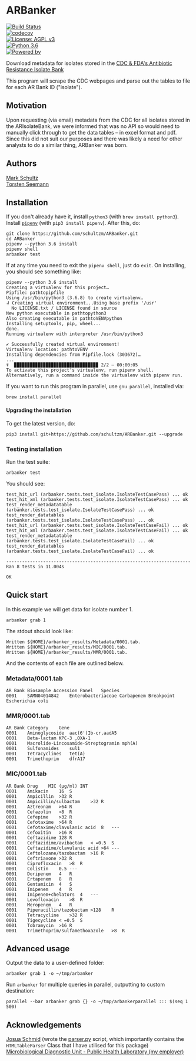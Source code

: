 # ARBanker


[![Build Status](https://travis-ci.com/schultzm/ARBanker.svg?branch=master)](https://travis-ci.com/schultzm/ARBanker)  
[![codecov](https://codecov.io/gh/schultzm/ARBanker/branch/master/graph/badge.svg)](https://codecov.io/gh/schultzm/ARBanker)  
[![License: AGPL v3](https://img.shields.io/badge/License-AGPL%20v3-blue.svg)](https://www.gnu.org/licenses/agpl-3.0)  
[![Python 3.6](https://img.shields.io/badge/python-3.6-blue.svg)](https://www.python.org/downloads/release/python-360/)  
[![Powered by](https://img.shields.io/badge/powered%20by-jekyl-blue.svg)](https://schultzm.github.io/ARBanker/)  


Download metadata for isolates stored in the 
[CDC & FDA's Antibiotic Resistance Isolate Bank](https://www.cdc.gov/drugresistance/resistance-bank/index.html)  

This program will scrape the CDC webpages and parse out the tables to file for each AR Bank ID ("isolate").  

## Motivation 

Upon requesting (via email) metadata from the CDC for all isolates stored in the ARIsolateBank, we were informed that was no API so would need to manually click through to get the data tables – in excel format and pdf.  Since this did not suit our purposes and there was likely a need for other analysts to do a similar thing, ARBanker was born.

## Authors

[Mark Schultz](https://github.com/schultzm)  
[Torsten Seemann](https://github.com/tseemann)  

## Installation

If you don't already have it, install `python3` (with `brew install python3`).  Install [`pipenv`](https://docs.pipenv.org/en/latest/) (with `pip3 install pipenv`).  After this, do:  

```
git clone https://github.com/schultzm/ARBanker.git
cd ARBanker
pipenv --python 3.6 install
pipenv shell
arbanker test
```

If at any time you need to exit the `pipenv shell`, just do `exit`.
On installing, you should see something like:

```
pipenv --python 3.6 install
Creating a virtualenv for this project…
Pipfile: pathtopipfile
Using /usr/bin/python3 (3.6.8) to create virtualenv…
⠼ Creating virtual environment...Using base prefix '/usr'
  No LICENSE.txt / LICENSE found in source
New python executable in pathtopython3
Also creating executable in pathtoVENVpython
Installing setuptools, pip, wheel...
done.
Running virtualenv with interpreter /usr/bin/python3

✔ Successfully created virtual environment! 
Virtualenv location: pathtoVENV
Installing dependencies from Pipfile.lock (303672)…
...
☤  ▉▉▉▉▉▉▉▉▉▉▉▉▉▉▉▉▉▉▉▉▉▉▉▉▉▉▉▉▉▉▉▉ 2/2 — 00:00:05
To activate this project's virtualenv, run pipenv shell.
Alternatively, run a command inside the virtualenv with pipenv run.
```

If you want to run this program in parallel, use `gnu parallel`, installed via:  

```
brew install parallel
```

#### Upgrading the installation  

To get the latest version, do:
```
pip3 install git+https://github.com/schultzm/ARBanker.git --upgrade
```

### Testing installation

Run the test suite:  
```
arbanker test
```

You should see:  

```
test_hit_url (arbanker.tests.test_isolate.IsolateTestCasePass) ... ok
test_hit_xml (arbanker.tests.test_isolate.IsolateTestCasePass) ... ok
test_render_metadatatable (arbanker.tests.test_isolate.IsolateTestCasePass) ... ok
test_render_datatables (arbanker.tests.test_isolate.IsolateTestCasePass) ... ok
test_hit_url (arbanker.tests.test_isolate.IsolateTestCaseFail) ... ok
test_hit_xml (arbanker.tests.test_isolate.IsolateTestCaseFail) ... ok
test_render_metadatatable (arbanker.tests.test_isolate.IsolateTestCaseFail) ... ok
test_render_datatables (arbanker.tests.test_isolate.IsolateTestCaseFail) ... ok

----------------------------------------------------------------------
Ran 8 tests in 11.004s

OK

```


## Quick start

In this example we will get data for isolate number 1.  

```
arbanker grab 1
```

The stdout should look like:

```
Written ${HOME}/arbanker_results/Metadata/0001.tab.
Written ${HOME}/arbanker_results/MIC/0001.tab.
Written ${HOME}/arbanker_results/MMR/0001.tab.
```

And the contents of each file are outlined below.

### Metadata/0001.tab  

```
AR Bank	Biosample Accession	Panel	Species
0001	SAMN04014842	Enterobacteriaceae Carbapenem Breakpoint	Escherichia coli
```

### MMR/0001.tab

```
AR Bank	Category	Gene
0001	Aminoglycoside	aac(6')Ib-cr,aadA5
0001	Beta-lactam	KPC-3 ,OXA-1
0001	Macrolide-Lincosamide-Streptogramin	mph(A)
0001	Sulfonamides	sul1
0001	Tetracyclines	tet(A)
0001	Trimethoprim	dfrA17
```

### MIC/0001.tab

```
AR Bank	Drug	MIC (μg/ml)	INT
0001	Amikacin	16	S
0001	Ampicillin	>32	R
0001	Ampicillin/sulbactam	>32	R
0001	Aztreonam	>64	R
0001	Cefazolin	>8	R
0001	Cefepime	>32	R
0001	Cefotaxime	>64	R
0001	Cefotaxime/clavulanic acid	8	---
0001	Cefoxitin	>16	R
0001	Ceftazidime	128	R
0001	Ceftazidime/avibactam	< =0.5	S
0001	Ceftazidime/clavulanic acid	>64	---
0001	Ceftolozane/tazobactam	>16	R
0001	Ceftriaxone	>32	R
0001	Ciprofloxacin	>8	R
0001	Colistin	0.5	---
0001	Doripenem	4	R
0001	Ertapenem	8	R
0001	Gentamicin	4	S
0001	Imipenem	4	R
0001	Imipenem+chelators	4	---
0001	Levofloxacin	>8	R
0001	Meropenem	4	R
0001	Piperacillin/tazobactam	>128	R
0001	Tetracycline	>32	R
0001	Tigecycline	< =0.5	S
0001	Tobramycin	>16	R
0001	Trimethoprim/sulfamethoxazole	>8	R
```

## Advanced usage

Output the data to a user-defined folder:  
 
```
arbanker grab 1 -o ~/tmp/arbanker
```

Run `arbanker` for multiple queries in parallel, outputting to custom 
destination:  

```
parallel --bar arbanker grab {} -o ~/tmp/arbankerparallel ::: $(seq 1 500)
```

## Acknowledgements

[Josua Schmid](https://github.com/schmijos) (wrote the [parser.py](https://github.com/schmijos/html-table-parser-python3/blob/master/html_table_parser/parser.py) script, which importantly contains the `HTMLTableParser` Class that I have utilised for this package)  
[Microbiological Diagnostic Unit - Public Health Laboratory (my employer)](https://biomedicalsciences.unimelb.edu.au/departments/microbiology-Immunology/research/services/microbiological-diagnostic-unit-public-health-laboratory)
